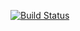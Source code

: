[![Build Status](https://travis-ci.org/AlexandrKaleganov/akaleganov.svg?branch=master)](https://travis-ci.org/AlexandrKaleganov/akaleganov)